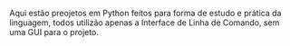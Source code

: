 Aqui estão preojetos em Python feitos para forma de estudo e prática da linguagem, todos utilizão apenas a Interface de Linha de Comando, sem uma GUI para o projeto.
